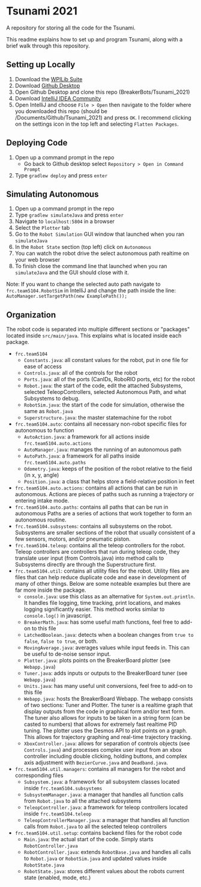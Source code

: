 # Tsunami 2021
A repository for storing all the code for the Tsunami.

This readme explains how to set up and program Tsunami, 
along with a brief walk through this repository.

## Setting up Locally
1) Download the [WPILib Suite](https://docs.wpilib.org/en/stable/docs/zero-to-robot/step-2/wpilib-setup.html)
2) Download [Github Desktop](https://desktop.github.com/)
3) Open Github Desktop and clone this repo (BreakerBots/Tsunami_2021)
4) Download [IntelliJ IDEA Community](https://www.jetbrains.com/idea/download/#section=windows)
5) Open IntelliJ and choose `File > Open` then navigate to the folder where
you downloaded this repo (should be /Documents/Github/Tsunami_2021) and press `OK`. 
I recommend clicking on the settings icon in the top left and selecting
`Flatten Packages`.

## Deploying Code
1) Open up a command prompt in the repo
    - Go back to Github desktop select `Repository > Open in Command Prompt`
2) Type `gradlew deploy` and press `enter`

## Simulating Autonomous
1) Open up a command prompt in the repo
2) Type `gradlew simulateJava` and press `enter`
3) Navigate to `localhost:5804` in a browser
4) Select the `Plotter` tab
5) Go to the `Robot Simulation` GUI window that launched when you ran `simulateJava`
6) In the `Robot State` section (top left) click on `Autonomous`
7) You can watch the robot drive the select autonomous path realtime on your web browser
8) To finish close the command line that launched when you ran `simulateJava` and the GUI should
close with it.

Note: If you want to change the selected auto path navigate to `frc.team5104.RobotSim`
   in IntelliJ and change the path inside the line: `AutoManager.setTargetPath(new ExamplePath());`

## Organization
The robot code is separated into multiple different sections or "packages" located inside
`src/main/java`. This explains what is located inside each package.
- `frc.team5104`
    - `Constants.java`: all constant values for the robot, put in one file for ease of access
    - `Controls.java`: all of the controls for the robot
    - `Ports.java`: all of the ports (CanIDs, RoboRIO ports, etc) for the robot
    - `Robot.java`: the start of the code, edit the attached Subsystems, selected TeleopControllers,
    selected Autonomous Path, and what Subsystems to debug.
    - `RobotSim.java`: the start of the code for simulation, otherwise the same as `Robot.java`
    - `Superstructure.java`: the master statemachine for the robot
- `frc.team5104.auto`: contains all necessary non-robot specific files for autonomous to function
  - `AutoAction.java`: a framework for all actions inside `frc.team5104.auto.actions`
  - `AutoManager.java`: manages the running of an autonomous path
  - `AutoPath.java`: a framework for all paths inside `frc.team5104.auto.paths`
  - `Odometry.java`: keeps of the position of the robot relative to the field (in x, y, angle)
  - `Position.java`: a class that helps store a field-relative position in feet
- `frc.team5104.auto.actions`: contains all actions that can be run in autonomous. 
  Actions are pieces of paths such as running a trajectory or entering intake mode.
- `frc.team5104.auto.paths`: contains all paths that can be run in autonomous
  Paths are a series of actions that work together to form an autonomous routine.
- `frc.team5104.subsystems`: contains all subsystems on the robot. Subsystems are smaller sections of the robot
  that usually consistent of a few sensors, motors, and/or pneumatic piston.
- `frc.team5104.teleop`: contains all the teleop controllers for the robot. Teleop controllers are controllers
  that run during teleop code, they translate user input (from Controls.java) into method calls to Subsystems directly
  are through the Superstructure first.
- `frc.team5104.util`: contains all utility files for the robot. Utility files are files that can help reduce
  duplicate code and ease in development of many of other things. Below are some noteable examples but there
  are far more inside the package.
  - `console.java`: use this class as an alternative for `System.out.println`. It handles file logging, time tracking,
  print locations, and makes logging significantly easier. This method works similar to `console.log()` in javascript.
  - `BreakerMath.java`: has some useful math functions, feel free to add-on to this file
  - `LatchedBoolean.java`: detects when a boolean changes from `true to false`, `false to true`, or both.
  - `MovingAverage.java`: averages values while input feeds in. This can be useful to de-noise sensor input.
  - `Plotter.java`: plots points on the BreakerBoard plotter (see `Webapp.java`)
  - `Tuner.java`: adds inputs or outputs to the BreakerBoard tuner (see `Webapp.java`)
  - `Units.java`: has many useful unit conversions, feel free to add-on to this file
  - `Webapp.java`: hosts the BreakerBoard Webapp. The webapp consists of two sections: Tuner and Plotter. The tuner
    is a realtime graph that display outputs from the code in graphical form and/or text form. The tuner also allows
    for inputs to be taken in a string form (can be casted to numbers) that allows for extremely fast realtime PID tuning.
    The plotter uses the Desmos API to plot points on a graph. This allows for trajectory graphing and real-time trajectory
    tracking.
  - `XboxController.java`: allows for separation of controls objects (see `Controls.java`) and processes complex 
    user input from an xbox controller including double clicking, holding buttons, and complex axis adjustment with
    `BezierCurve.java` and `Deadband.java`.
- `frc.team5104.util.managers`: contains all managers for the robot and corresponding files
  - `Subsystem.java`: a framework for all subsystem classes located inside `frc.team5104.subsystems`
  - `SubsystemManager.java`: a manager that handles all function calls from `Robot.java` to all the attached subsystems
  - `TeleopController.java`: a framework for teleop controllers located inside `frc.team5104.teleop`
  - `TeleopControllerManager.java`: a manager that handles all function calls from `Robot.java` to all the selected teleop controllers
- `frc.team5104.util.setup`: contains backend files for the robot code
    - `Main.java`: the actual start of the code. Simply starts `RobotController.java`
    - `RobotController.java`: extends `RobotBase.java` and handles all calls to `Robot.java`
    or `RobotSim.java` and updated values inside `RobotState.java`
    - `RobotState.java`: stores different values about the robots current state (enabled, mode, etc.)